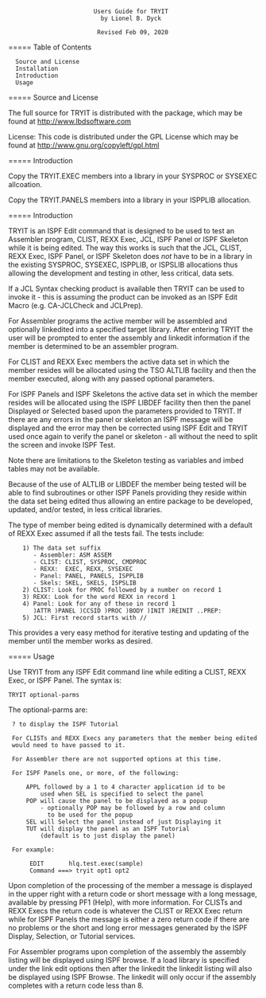                             Users Guide for TRYIT
                              by Lionel B. Dyck

                             Revised Feb 09, 2020

===== Table of Contents

      Source and License
      Installation
      Introduction
      Usage

===== Source and License

The full source for TRYIT is distributed with the package, which may
be found at http://www.lbdsoftware.com

License: This code is distributed under the GPL License which may
be found at http://www.gnu.org/copyleft/gpl.html

===== Introduction

Copy the TRYIT.EXEC members into a library in your SYSPROC or SYSEXEC
allcoation.

Copy the TRYIT.PANELS members into a library in your ISPPLIB allocation.

===== Introduction

TRYIT is an ISPF Edit command that is designed to be used to test an
Assembler program, CLIST, REXX Exec, JCL, ISPF Panel or ISPF Skeleton
while it is being edited. The way this works is such that the JCL,
CLIST, REXX Exec, ISPF Panel, or ISPF Skeleton does *not* have to be in
a library in the existing SYSPROC, SYSEXEC, ISPPLIB, or ISPSLIB
allocations thus allowing the development and testing in other, less
critical, data sets.

If a JCL Syntax checking product is available then TRYIT can be used
to invoke it - this is assuming the product can be invoked as an ISPF
Edit Macro (e.g. CA-JCLCheck and JCLPrep).

For Assembler programs the active member will be assembled and optionally
linkedited into a specified target library. After entering TRYIT the user
will be prompted to enter the assembly and linkedit information if the
member is determined to be an assembler program.

For CLIST and REXX Exec members the active data set in which the member
resides will be allocated using the TSO ALTLIB facility and then the
member executed, along with any passed optional parameters.

For ISPF Panels and ISPF Skeletons the active data set in which the
member resides will be allocated using the ISPF LIBDEF facility then
then the panel Displayed or Selected based upon the parameters provided
to TRYIT. If there are any errors in the panel or skeleton an ISPF
message will be displayed and the error may then be corrected using ISPF
Edit and TRYIT used once again to verify the panel or skeleton - all
without the need to split the screen and invoke ISPF Test.

Note there are limitations to the Skeleton testing as variables and
imbed tables may not be available.

Because of the use of ALTLIB or LIBDEF the member being tested will be
able to find subroutines or other ISPF Panels providing they reside
within the data set being edited thus allowing an entire package to be
developed, updated, and/or tested, in less critical libraries.

The type of member being edited is dynamically determined with a default
of REXX Exec assumed if all the tests fail. The tests include:

        1) The data set suffix
           - Assembler: ASM ASSEM
           - CLIST: CLIST, SYSPROC, CMDPROC
           - REXX:  EXEC, REXX, SYSEXEC
           - Panel: PANEL, PANELS, ISPPLIB
           - Skels: SKEL, SKELS, ISPSLIB
        2) CLIST: Look for PROC followed by a number on record 1
        3) REXX: Look for the word REXX in record 1
        4) Panel: Look for any of these in record 1
           )ATTR )PANEL )CCSID )PROC )BODY )INIT )REINIT ..PREP:
        5) JCL: First record starts with //

This provides a very easy method for iterative testing and updating of
the member until the member works as desired.

===== Usage

Use TRYIT from any ISPF Edit command line while editing a CLIST, REXX Exec, or
ISPF Panel. The syntax is:

    TRYIT optional-parms

The optional-parms are:

     ? to display the ISPF Tutorial

     For CLISTs and REXX Execs any parameters that the member being edited
     would need to have passed to it.

     For Assembler there are not supported options at this time.

     For ISPF Panels one, or more, of the following:

         APPL followed by a 1 to 4 character application id to be
             used when SEL is specified to select the panel
         POP will cause the panel to be displayed as a popup
             - optionally POP may be followed by a row and column
               to be used for the popup
         SEL will Select the panel instead of just Displaying it
         TUT will display the panel as an ISPF Tutorial
             (default is to just display the panel)

     For example:

          EDIT       hlq.test.exec(sample)
          Command ===> tryit opt1 opt2

Upon completion of the processing of the member a message is displayed
in the upper right with a return code or short message with a long
message, available by pressing PF1 (Help), with more information.  For
CLISTs and REXX Execs the return code is whatever the CLIST or REXX Exec
return while for ISPF Panels the message is either a zero return code if
there are no problems or the short and long error messages generated by
the ISPF Display, Selection, or Tutorial services.

For Assembler programs upon completion of the assembly the assembly
listing will be displayed using ISPF browse. If a load library is
specified under the link edit options then after the linkedit the
linkedit listing will also be displayed using ISPF Browse.  The
linkedit will only occur if the assembly completes with a return code
less than 8.
